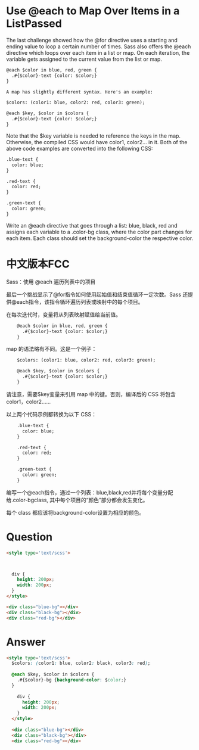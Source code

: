 # Use @each to Map Over Items in a ListPassed

The last challenge showed how the @for directive uses a starting and ending value to loop a certain number of times. Sass also offers the @each directive which loops over each item in a list or map. On each iteration, the variable gets assigned to the current value from the list or map.

```html
@each $color in blue, red, green {
  .#{$color}-text {color: $color;}
}

A map has slightly different syntax. Here's an example:

$colors: (color1: blue, color2: red, color3: green);

@each $key, $color in $colors {
  .#{$color}-text {color: $color;}
}
```

Note that the $key variable is needed to reference the keys in the map. Otherwise, the compiled CSS would have color1, color2... in it. Both of the above code examples are converted into the following CSS:

```html
.blue-text {
  color: blue;
}

.red-text {
  color: red;
}

.green-text {
  color: green;
}
```

Write an @each directive that goes through a list: blue, black, red and assigns each variable to a .color-bg class, where the color part changes for each item. Each class should set the background-color the respective color.


# 中文版本FCC
Sass：使用 @each 遍历列表中的项目

最后一个挑战显示了@for指令如何使用起始值和结束值循环一定次数。Sass 还提供@each指令，该指令循环遍历列表或映射中的每个项目。

在每次迭代时，变量将从列表映射赋值给当前值。

```html
    @each $color in blue, red, green {
      .#{$color}-text {color: $color;}
    }
```

map 的语法略有不同。这是一个例子：

```html
    $colors: (color1: blue, color2: red, color3: green);

    @each $key, $color in $colors {
      .#{$color}-text {color: $color;}
    }
```

请注意，需要$key变量来引用 map 中的键。否则，编译后的 CSS 将包含color1，color2......

以上两个代码示例都转换为以下 CSS：

```html
    .blue-text {
      color: blue;
    }

    .red-text {
      color: red;
    }

    .green-text {
      color: green;
    }
```

编写一个@each指令，通过一个列表：blue,black,red并将每个变量分配给.color-bgclass, 其中每个项目的“颜色”部分都会发生变化。

每个 class 都应该将background-color设置为相应的颜色。


# Question
```html
<style type='text/scss'>



  div {
    height: 200px;
    width: 200px;
  }
</style>

<div class="blue-bg"></div>
<div class="black-bg"></div>
<div class="red-bg"></div>
```


# Answer
```html
<style type='text/scss'>
  $colors: (color1: blue, color2: black, color3: red);
  
  @each $key, $color in $colors {
    .#{$color}-bg {background-color: $color;}
  }
  
    div {
      height: 200px;
      width: 200px;
    }
  </style>
  
  <div class="blue-bg"></div>
  <div class="black-bg"></div>
  <div class="red-bg"></div>
```
